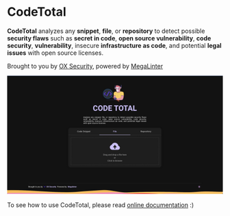 # CodeTotal

**CodeTotal** analyzes any **snippet**, **file**, or **repository** to detect possible **security flaws** such as **secret in code**, **open source vulnerability**, **code security**, **vulnerability**, insecure **infrastructure as code**, and potential **legal issues** with open source licenses.

Brought to you by [OX Security](https://ox.security), powered by [MegaLinter](https://megalinter.io)

[![CodeTotal Screenshot](docs/assets/images/screen.jpg "A screenshot from the app")](https://codetotal.io)

To see how to use CodeTotal, please read [online documentation](https://codetotal.io) :)
